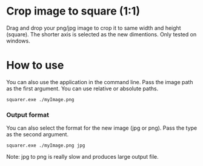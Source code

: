 # Crop image to square (1:1)

Drag and drop your png/jpg image to crop it to same width and height (square). The shorter axis is selected as the new dimentions. Only tested on windows.

# How to use
You can also use the application in the command line. Pass the image path as the first argument. You can use relative or absolute paths.


```
squarer.exe ./myImage.png
```

### Output format
You can also select the format for the new image (jpg or png). Pass the type as the second argument.

```
squarer.exe ./myImage.png jpg
```
Note: jpg to png is really slow and produces large output file.